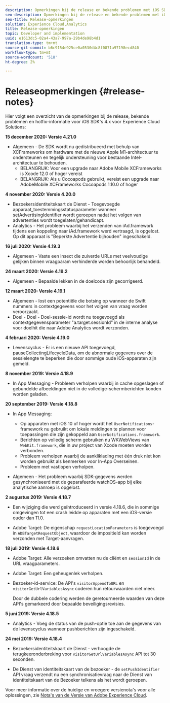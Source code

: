 ```yaml
---
description: Opmerkingen bij de release en bekende problemen met iOS SDK's 4.x voor Experience Cloud Solutions.
seo-description: Opmerkingen bij de release en bekende problemen met iOS SDK's 4.x voor Experience Cloud Solutions.
seo-title: Release-opmerkingen
solution: Experience Cloud,Analytics
title: Release-opmerkingen
topic: Developer and implementation
uuid: e1613dc5-02a4-43a7-997a-29b4de98b4d1
translation-type: tm+mt
source-git-commit: b6c9154e925ce0a0530d4c8f0871a97198ecd840
workflow-type: tm+mt
source-wordcount: '518'
ht-degree: 2%

---
```



# Releaseopmerkingen {#release-notes}

Hier volgt een overzicht van de opmerkingen bij de release, bekende problemen en hotfix-informatie voor iOS SDK&#39;s 4.x voor Experience Cloud Solutions:

**15 december 2020: Versie 4.21.0**

* Algemeen - De SDK wordt nu gedistribueerd met behulp van XCFrameworks om hardware met de nieuwe Apple M1-architectuur te ondersteunen en tegelijk ondersteuning voor bestaande Intel-architectuur te behouden.
   * BELANGRIJK: Voor een upgrade naar Adobe Mobile XCFrameworks is Xcode 12.0 of hoger vereist
   * BELANGRIJK: Als u Cocoapods gebruikt, vereist een upgrade naar AdobeMobile XCFrameworks Cocoapods 1.10.0 of hoger

**4 november 2020: Versie 4.20.0**

* Bezoekersidentiteitskaart de Dienst - Toegevoegde apparaat_toestemmingsstatusparameter wanneer setAdvertisingIdentifier wordt geroepen nadat het volgen van advertenties wordt toegelaten/gehandicapt.
* Analytics - Het probleem waarbij het verzenden van iAd.framework tijdens een koppeling naar iAd.framework werd vertraagd, is opgelost. Op dit apparaat is &quot;Beperkte Advertentie bijhouden&quot; ingeschakeld.

**16 juli 2020: Versie 4.19.3**

* Algemeen - Vaste een insect die zuiverde URLs met veelvoudige gelijken binnen vraagparam verhinderde worden behoorlijk behandeld.

**24 maart 2020: Versie 4.19.2**

* Algemeen - Bepaalde lekken in de doelcode zijn gecorrigeerd.

**12 maart 2020: Versie 4.19.1**

* Algemeen - lost een potentiële die botsing op wanneer de Swift nummers in contextgegevens voor het volgen van vraag worden veroorzaakt.
* Doel - Doel - Doel-sessie-id wordt nu toegevoegd als contextgegevensparameter &quot;a.target.sessionId&quot; in de interne analyse voor doelhit die naar Adobe Analytics wordt verzonden.

**4 februari 2020: Versie 4.19.0**

* Levenscyclus - Er is een nieuwe API toegevoegd, pauseCollectingLifecycleData, om de abnormale gegevens over de sessielengte te beperken die door sommige oude iOS-apparaten zijn gemeld.

**8 november 2019: Versie 4.18.9**

* In App Messaging - Probleem verholpen waarbij in cache opgeslagen of gebundelde afbeeldingen niet in de volledige-schermberichten konden worden geladen.

**20 september 2019: Versie 4.18.8**

* In App Messaging:

   * Op apparaten met iOS 10 of hoger wordt het `UserNotifications`-framework nu gebruikt om lokale meldingen te plannen voor toepassingen die zijn gekoppeld aan `UserNotifications.framework`.
   * Berichten op volledig scherm gebruiken nu WKWebViews van `WebKit.framework`, die in uw project van Xcode moeten worden verbonden.
   * Probleem verholpen waarbij de aankliklading met één druk niet kon worden gebruikt als kenmerken voor In-App Overseinen.
   * Probleem met vastlopen verholpen.

* Algemeen - Het probleem waarbij SDK-gegevens werden gesynchroniseerd met de geparafeerde watchOS-app bij elke analytische aanroep is opgelost.

**2 augustus 2019: Versie 4.18.7**

* Een wijziging die werd geïntroduceerd in versie 4.18.6, die in sommige omgevingen tot een crash leidde op apparaten met een iOS-versie ouder dan 11.0.

* Adobe Target: De eigenschap `requestLocationParameters` is toegevoegd in `ADBTargetRequestObject`, waardoor de impositieId kan worden verzonden met Target-aanvragen.

**18 juli 2019: Versie 4.18.6**

* Adobe Target: Alle verzoeken omvatten nu de cliënt en `sessionId` in de URL vraagparameters.
* Adobe Target: Een geheugenlek verholpen.
* Bezoeker-id-service: De API&#39;s `visitorAppendToURL` en `visitorGetUrlVariablesAsync` coderen hun retourwaarden niet meer.

   Door de dubbele codering werden de geretourneerde waarden van deze API&#39;s gemarkeerd door bepaalde beveiligingsrevisies.

**5 juni 2019: Versie 4.18.5**

* Analytics - Voeg de status van de push-optie toe aan de gegevens van de levenscyclus wanneer pushberichten zijn ingeschakeld.

**24 mei 2019: Versie 4.18.4**

* Bezoekersidentiteitskaart de Dienst - verhoogde de terugkeeronderbreking voor
   `visitorGetUrlVariablesAsync` API tot 30 seconden.

* De Dienst van identiteitskaart van de bezoeker - de `setPushIdentifier` API vraag verzendt nu een synchronisatievraag naar de Dienst van identiteitskaart van de Bezoeker telkens als het wordt geroepen.

Voor meer informatie over de huidige en vroegere versienota&#39;s voor alle oplossingen, zie [Nota&#39;s van de Versie van Adobe Experience Cloud](https://docs.adobe.com/content/help/nl-NL/release-notes/experience-cloud/current.html).
